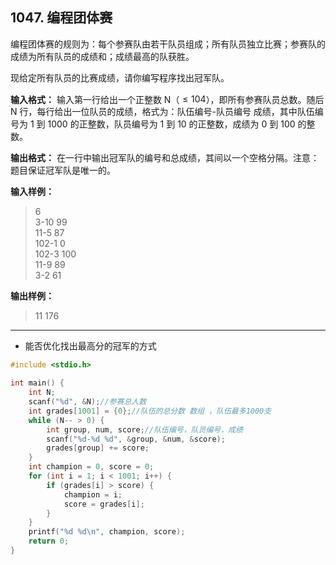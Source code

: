 ﻿## 1047. 编程团体赛
编程团体赛的规则为：每个参赛队由若干队员组成；所有队员独立比赛；参赛队的成绩为所有队员的成绩和；成绩最高的队获胜。

现给定所有队员的比赛成绩，请你编写程序找出冠军队。

**输入格式：**
输入第一行给出一个正整数 N（$≤10^​4$），即所有参赛队员总数。随后 N 行，每行给出一位队员的成绩，格式为：队伍编号-队员编号 成绩，其中队伍编号为 1 到 1000 的正整数，队员编号为 1 到 10 的正整数，成绩为 0 到 100 的整数。

**输出格式：**
在一行中输出冠军队的编号和总成绩，其间以一个空格分隔。注意：题目保证冠军队是唯一的。

**输入样例：**
>6  
3-10 99  
11-5 87  
102-1 0  
102-3 100  
11-9 89  
3-2 61  

**输出样例：**
>11 176  

---
- 能否优化找出最高分的冠军的方式

```c
#include <stdio.h>

int main() {
    int N;
	scanf("%d", &N);//参赛总人数
	int grades[1001] = {0};//队伍的总分数 数组 ，队伍最多1000支
	while (N-- > 0) {
		int group, num, score;//队伍编号，队员编号，成绩
		scanf("%d-%d %d", &group, &num, &score);
		grades[group] += score; 
	} 
	int champion = 0, score = 0;
	for (int i = 1; i < 1001; i++) {
		if (grades[i] > score) {
			champion = i;
			score = grades[i];
		}
	}
	printf("%d %d\n", champion, score);
    return 0;
}
```